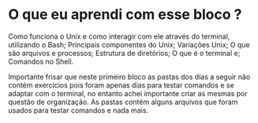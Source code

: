 # O que eu aprendi com esse bloco ?

Como funciona o Unix e como interagir com ele através do terminal, utilizando o Bash;
Principais componentes do Unix;
Variações Unix;
O que são arquivos e processos;
Estrutura de diretórios;
O que é o terminal e;
Comandos no Shell.

Importante frisar que neste primeiro bloco as pastas dos dias a seguir não contém exercícios pois foram apenas dias para testar comandos e se adaptar com o terminal, no entanto achei importante criar as mesmas por questão de organização. As pastas contém alguns arquivos que foram usados para testar comandos e nada mais.